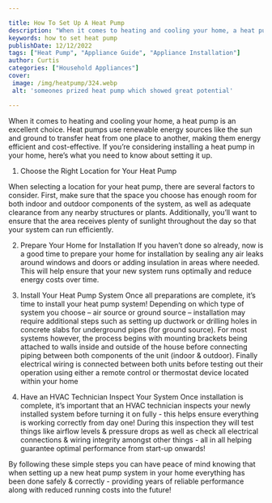 ```yaml
---

title: How To Set Up A Heat Pump
description: "When it comes to heating and cooling your home, a heat pump is an excellent choice. Heat pumps use renewable energy sources like t...see more detail"
keywords: how to set heat pump
publishDate: 12/12/2022
tags: ["Heat Pump", "Appliance Guide", "Appliance Installation"]
author: Curtis
categories: ["Household Appliances"]
cover: 
 image: /img/heatpump/324.webp
 alt: 'someones prized heat pump which showed great potential'

---
```


When it comes to heating and cooling your home, a heat pump is an excellent choice. Heat pumps use renewable energy sources like the sun and ground to transfer heat from one place to another, making them energy efficient and cost-effective. If you’re considering installing a heat pump in your home, here’s what you need to know about setting it up.

1. Choose the Right Location for Your Heat Pump

When selecting a location for your heat pump, there are several factors to consider. First, make sure that the space you choose has enough room for both indoor and outdoor components of the system, as well as adequate clearance from any nearby structures or plants. Additionally, you’ll want to ensure that the area receives plenty of sunlight throughout the day so that your system can run efficiently.

2. Prepare Your Home for Installation 
If you haven’t done so already, now is a good time to prepare your home for installation by sealing any air leaks around windows and doors or adding insulation in areas where needed. This will help ensure that your new system runs optimally and reduce energy costs over time. 

3. Install Your Heat Pump System 
Once all preparations are complete, it’s time to install your heat pump system! Depending on which type of system you choose – air source or ground source – installation may require additional steps such as setting up ductwork or drilling holes in concrete slabs for underground pipes (for ground source). For most systems however, the process begins with mounting brackets being attached to walls inside and outside of the house before connecting piping between both components of the unit (indoor & outdoor). Finally electrical wiring is connected between both units before testing out their operation using either a remote control or thermostat device located within your home 

4. Have an HVAC Technician Inspect Your System 
Once installation is complete, it’s important that an HVAC technician inspects your newly installed system before turning it on fully - this helps ensure everything is working correctly from day one! During this inspection they will test things like airflow levels & pressure drops as well as check all electrical connections & wiring integrity amongst other things - all in all helping guarantee optimal performance from start-up onwards! 

By following these simple steps you can have peace of mind knowing that when setting up a new heat pump system in your home everything has been done safely & correctly - providing years of reliable performance along with reduced running costs into the future!
